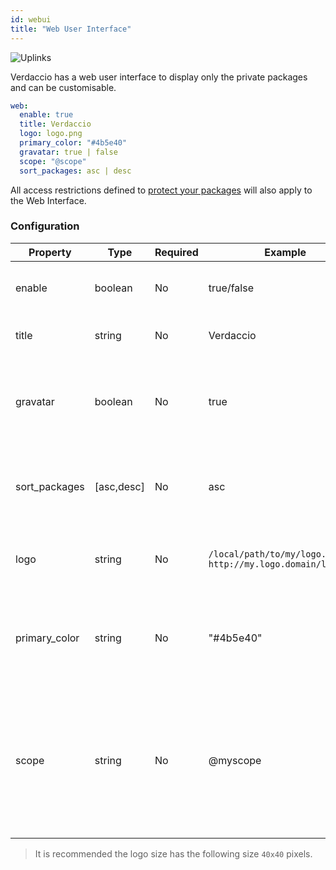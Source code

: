 ```yaml
---
id: webui
title: "Web User Interface"
---
```


![Uplinks](https://user-images.githubusercontent.com/558752/52916111-fa4ba980-32db-11e9-8a64-f4e06eb920b3.png)

Verdaccio has a web user interface to display only the private packages and can be customisable.

```yaml
web:
  enable: true
  title: Verdaccio
  logo: logo.png
  primary_color: "#4b5e40"
  gravatar: true | false
  scope: "@scope"
  sort_packages: asc | desc
```

All access restrictions defined to [protect your packages](protect-your-dependencies.md) will also apply to the Web Interface.

### Configuration

Property | Type | Required | Example | Support | Description
--- | --- | --- | --- | --- | ---
enable | boolean | No | true/false | all | allow to display the web interface
title | string | No | Verdaccio | all | HTML head title description
gravatar | boolean | No | true | `>v4` | Gravatars will be generated under the hood if this property is enabled
sort_packages | [asc,desc] | No | asc | `>v4` | By default private packages are sorted by ascending
logo | string | No | `/local/path/to/my/logo.png` `http://my.logo.domain/logo.png` | all | a URI where logo is located (header logo)
primary_color | string | No | "#4b5e40" | `>4` | The primary color to use throughout the UI (header, etc)
scope | string | No | @myscope | `>v3.x` | If you're using this registry for a specific module scope, specify that scope to set it in the webui instructions header


> It is recommended the logo size has the following size `40x40` pixels.

